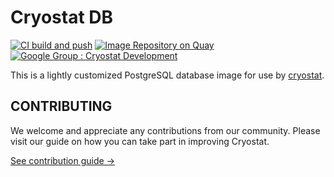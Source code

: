 # Cryostat DB

[![CI build and push](https://github.com/cryostatio/cryostat-db/actions/workflows/ci.yml/badge.svg)](https://github.com/cryostatio/cryostat-db/actions/workflows/ci.yml)
[![Image Repository on Quay](https://quay.io/repository/cryostat/cryostat-db/status "Image Repository on Quay")](https://quay.io/repository/cryostat/cryostat-db)
[![Google Group : Cryostat Development](https://img.shields.io/badge/Google%20Group-Cryostat%20Development-blue.svg)](https://groups.google.com/g/cryostat-development)

This is a lightly customized PostgreSQL database image for use by [cryostat](https://github.com/cryostatio/cryostat3).

## CONTRIBUTING

We welcome and appreciate any contributions from our community. Please visit our guide on how you can take part in improving Cryostat.

[See contribution guide →](https://github.com/cryostatio/cryostat3/blob/main/CONTRIBUTING.md)
